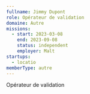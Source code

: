 ```yaml
---
fullname: Jimmy Dupont
role: Opérateur de validation
domaine: Autre
missions:
  - start: 2023-03-08
    end: 2023-09-08
    status: independent
    employer: Malt
startups:
  - locatio
memberType: autre
---
```


Opérateur de validation
